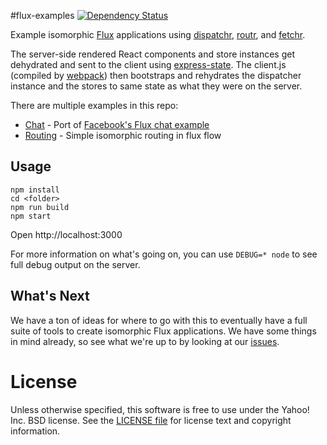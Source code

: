 #flux-examples [![Dependency Status](https://david-dm.org/yahoo/flux-examples.svg)](https://david-dm.org/yahoo/flux-examples)

Example isomorphic [Flux](http://facebook.github.io/react/docs/flux-overview.html) applications using [dispatchr](https://github.com/yahoo/dispatchr), [routr](https://github.com/yahoo/routr), and [fetchr](https://github.com/yahoo/fetchr).

The server-side rendered React components and store instances get dehydrated and sent to the client using [express-state](https://github.com/yahoo/express-state). The client.js (compiled by [webpack](https://github.com/webpack/webpack)) then bootstraps and rehydrates the dispatcher instance and the stores to same state as what they were on the server.

There are multiple examples in this repo:

* [Chat](https://github.com/yahoo/flux-examples/tree/master/chat) - Port of [Facebook's Flux chat example](https://github.com/facebook/flux/tree/master/examples/flux-chat)
* [Routing](https://github.com/yahoo/flux-examples/tree/master/routing) - Simple isomorphic routing in flux flow

Usage
-----

```
npm install
cd <folder>
npm run build
npm start
```

Open http://localhost:3000

For more information on what's going on, you can use `DEBUG=* node` to see full debug output on the server.

What's Next
-----------

We have a ton of ideas for where to go with this to eventually have a full suite of tools to create isomorphic Flux applications. We have some things in mind already, so see what we're up to by looking at our [issues](https://github.com/yahoo/flux-examples/issues).

# License

Unless otherwise specified, this software is free to use under the Yahoo! Inc. BSD license.
See the [LICENSE file][] for license text and copyright information.

[LICENSE file]: https://github.com/yahoo/flux-examples/blob/master/LICENSE.md
